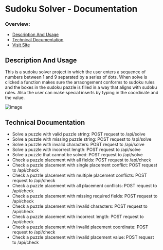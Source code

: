 # Sudoku Solver - Documentation
### Overview:
  - [Description And Usage](#description-and-usage)
  - [Technical Documentation](#technical-documentation)
  - [Visit Site](https://obn-sudoku-solver.onrender.com/)

## Description And Usage
This is a sudoku solver project in which the user enters a sequence of numbers between 1 and 9 separated by a series of dots. 
When solve is clicked a function makes sure the arraongement conforms to sudoku rules and the boxes in the sudoku pazzle is filled in a way that aligns with sudoku rules.
Also the user can make special inserts by typing in the coordinate and the value.

![image](https://github.com/obedNuertey1/sudoku_solver/assets/101027384/be7635f0-a0ae-4631-b306-0b4eee048664)

## Technical Documentation
* Solve a puzzle with valid puzzle string: POST request to /api/solve
* Solve a puzzle with missing puzzle string: POST request to /api/solve
* Solve a puzzle with invalid characters: POST request to /api/solve
* Solve a puzzle with incorrect length: POST request to /api/solve
* Solve a puzzle that cannot be solved: POST request to /api/solve
* Check a puzzle placement with all fields: POST request to /api/check
* Check a puzzle placement with single placement conflict: POST request to /api/check
* Check a puzzle placement with multiple placement conflicts: POST request to /api/check
* Check a puzzle placement with all placement conflicts: POST request to /api/check
* Check a puzzle placement with missing required fields: POST request to /api/check
* Check a puzzle placement with invalid characters: POST request to /api/check
* Check a puzzle placement with incorrect length: POST request to /api/check
* Check a puzzle placement with invalid placement coordinate: POST request to /api/check
* Check a puzzle placement with invalid placement value: POST request to /api/check
